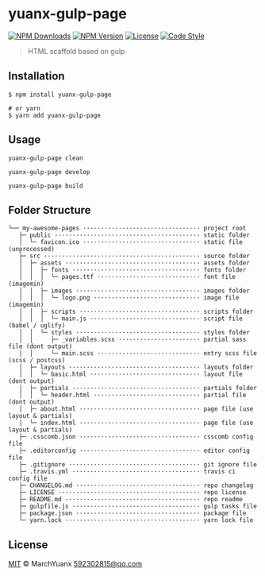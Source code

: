 # yuanx-gulp-page

[![NPM Downloads][downloads-image]][downloads-url]
[![NPM Version][version-image]][version-url]
[![License][license-image]][license-url]
[![Code Style][style-image]][style-url]

> HTML scaffold based on gulp

## Installation

```shell
$ npm install yuanx-gulp-page

# or yarn
$ yarn add yuanx-gulp-page
```

## Usage
```
yuanx-gulp-page clean

yuanx-gulp-page develop

yuanx-gulp-page build
```

## Folder Structure

```
└── my-awesome-pages ································· project root
   ├─ public ········································· static folder
   │  └─ favicon.ico ································· static file (unprocessed)
   ├─ src ············································ source folder
   │  ├─ assets ······································ assets folder
   │  │  ├─ fonts ···································· fonts folder
   │  │  │  └─ pages.ttf ····························· font file (imagemin)
   │  │  ├─ images ··································· images folder
   │  │  │  └─ logo.png ······························ image file (imagemin)
   │  │  ├─ scripts ·································· scripts folder
   │  │  │  └─ main.js ······························· script file (babel / uglify)
   │  │  └─ styles ··································· styles folder
   │  │     ├─ _variables.scss ······················· partial sass file (dont output)
   │  │     └─ main.scss ····························· entry scss file (scss / postcss)
   │  ├─ layouts ····································· layouts folder
   │  │  └─ basic.html ······························· layout file (dont output)
   │  ├─ partials ···································· partials folder
   │  │  └─ header.html ······························ partial file (dont output)
   │  ├─ about.html ·································· page file (use layout & partials)
   │  └─ index.html ·································· page file (use layout & partials)
   ├─ .csscomb.json ·································· csscomb config file
   ├─ .editorconfig ·································· editor config file
   ├─ .gitignore ····································· git ignore file
   ├─ .travis.yml ···································· travis ci config file
   ├─ CHANGELOG.md ··································· repo changelog
   ├─ LICENSE ········································ repo license
   ├─ README.md ······································ repo readme
   ├─ gulpfile.js ···································· gulp tasks file
   ├─ package.json ··································· package file
   └─ yarn.lock ······································ yarn lock file
```

## License

[MIT](LICENSE) &copy; MarchYuanx <592302815@qq.com>



[downloads-image]: https://img.shields.io/npm/dm/yuanx-gulp-page.svg
[downloads-url]: https://npmjs.org/package/yuanx-gulp-page

[version-image]: https://img.shields.io/npm/v/yuanx-gulp-page.svg
[version-url]: https://npmjs.org/package/yuanx-gulp-page

[license-image]: https://img.shields.io/github/license/marchyuanx/yuanx-gulp-page.svg
[license-url]: https://github.com/marchyuanx/yuanx-gulp-page/blob/master/LICENSE

[style-image]: https://img.shields.io/badge/code_style-standard-brightgreen.svg
[style-url]: https://standardjs.com

